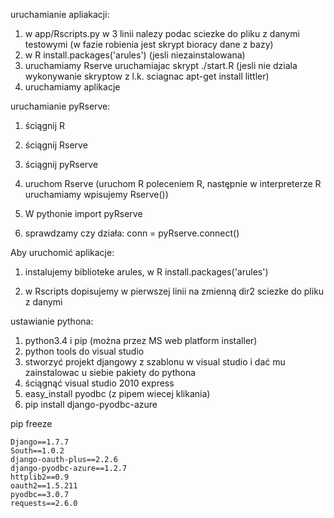 uruchamianie apliakacji:
1. w app/Rscripts.py w 3 linii nalezy podac sciezke do pliku z danymi testowymi (w fazie robienia jest skrypt bioracy dane z bazy)
2. w R install.packages('arules') (jesli niezainstalowana)
3. uruchamiamy Rserve uruchamiajac skrypt ./start.R (jesli nie dziala wykonywanie skryptow z l.k. sciagnac apt-get install littler)
4. uruchamiamy aplikacje

uruchamianie pyRserve:
1. ściągnij R 

2. ściągnij Rserve

3. ściągnij pyRserve

4. uruchom Rserve (uruchom R poleceniem R, następnie w interpreterze R uruchamiamy wpisujemy Rserve())

5. W pythonie import pyRserve

6. sprawdzamy czy działa: conn = pyRserve.connect()

Aby uruchomić aplikacje:

1. instalujemy biblioteke arules, w R install.packages('arules')

2. w Rscripts dopisujemy w pierwszej linii na zmienną dir2 sciezke do pliku z danymi

ustawianie pythona:

1.  python3.4 i pip (można przez MS web platform installer)
2.  python tools do visual studio
3.  stworzyć projekt djangowy z szablonu w visual studio i dać mu zainstalowac u siebie pakiety do pythona
4.  ściągnąć visual studio 2010 express
5.  easy_install pyodbc (z pipem wiecej klikania)
6.  pip install django-pyodbc-azure

pip freeze
```
Django==1.7.7
South==1.0.2
django-oauth-plus==2.2.6
django-pyodbc-azure==1.2.7
httplib2==0.9
oauth2==1.5.211
pyodbc==3.0.7
requests==2.6.0
```
